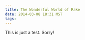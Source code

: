```yaml
---
title: The Wonderful World of Rake
date: 2014-03-08 18:31 MST
tags:
---
```


This is just a test. Sorry!
